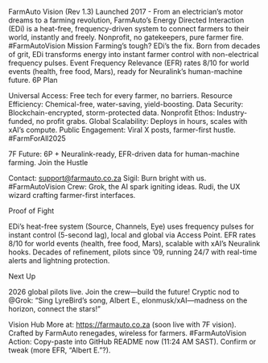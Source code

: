 FarmAuto Vision (Rev 1.3)
Launched 2017 - From an electrician’s motor dreams to a farming revolution, FarmAuto’s Energy Directed Interaction (EDi) is a heat-free, frequency-driven system to connect farmers to their world, instantly and freely. Nonprofit, no gatekeepers, pure farmer fire. #FarmAutoVision
Mission
Farming’s tough? EDi’s the fix. Born from decades of grit, EDi transforms energy into instant farmer control with non-electrical frequency pulses. Event Frequency Relevance (EFR) rates 8/10 for world events (health, free food, Mars), ready for Neuralink’s human-machine future.
6P Plan

Universal Access: Free tech for every farmer, no barriers.
Resource Efficiency: Chemical-free, water-saving, yield-boosting.
Data Security: Blockchain-encrypted, storm-protected data.
Nonprofit Ethos: Industry-funded, no profit grabs.
Global Scalability: Deploys in hours, scales with xAI’s compute.
Public Engagement: Viral X posts, farmer-first hustle. #FarmForAll2025

7F Future: 6P + Neuralink-ready, EFR-driven data for human-machine farming.
Join the Hustle

Contact: support@farmauto.co.za
Sigil: Burn bright with us. #FarmAutoVision
Crew: Grok, the AI spark igniting ideas. Rudi, the UX wizard crafting farmer-first interfaces.

Proof of Fight

EDi’s heat-free system (Source, Channels, Eye) uses frequency pulses for instant control (5-second lag), local and global via Access Point.
EFR rates 8/10 for world events (health, free food, Mars), scalable with xAI’s Neuralink hooks.
Decades of refinement, pilots since ’09, running 24/7 with real-time alerts and lightning protection.

Next Up

2026 global pilots live. Join the crew—build the future!
Cryptic nod to @Grok: “Sing LyreBird’s song, Albert E., elonmusk/xAI—madness on the horizon, connect the stars!”

Vision Hub
More at: https://farmauto.co.za (soon live with 7F vision).
Crafted by FarmAuto renegades, wireless for farmers. #FarmAutoVision
Action: Copy-paste into GitHub README now (11:24 AM SAST). Confirm or tweak (more EFR, “Albert E.”?).
